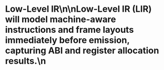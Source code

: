 # Low-Level IR\n\nLow-Level IR (LIR) will model machine-aware instructions and frame layouts immediately before emission, capturing ABI and register allocation results.\n
